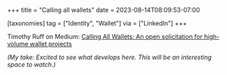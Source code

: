 +++
title = "Calling all wallets"
date = 2023-08-14T08:09:53-07:00

[taxonomies]
tag = ["Identity", "Wallet"]
via = ["LinkedIn"]
+++

Timothy Ruff on Medium: [Calling All Wallets: An open solicitation for high-volume wallet projects](https://rufftimo.medium.com/calling-all-wallets-d10895f64bdb)

<!-- more -->

_(My take: Excited to see what develops here. This will be an interesting space to watch.)_
